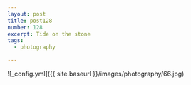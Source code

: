 ```yaml
---
layout: post
title: post128
number: 128
excerpt: Tide on the stone
tags:
  - photography

---
```


![_config.yml]({{ site.baseurl }}/images/photography/66.jpg)
